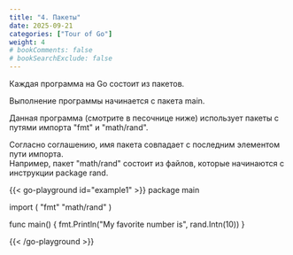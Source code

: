 ```yaml
---
title: "4. Пакеты"
date: 2025-09-21
categories: ["Tour of Go"]
weight: 4
# bookComments: false
# bookSearchExclude: false
---
```


Каждая программа на Go состоит из пакетов.

Выполнение программы начинается с пакета main.

Данная программа (смотрите в песочнице ниже) использует пакеты с путями импорта "fmt" и "math/rand".

Согласно соглашению, имя пакета совпадает с последним элементом пути импорта.  
Например, пакет "math/rand" состоит из файлов, которые начинаются с инструкции package rand.

{{< go-playground id="example1" >}}
package main

import (
    "fmt"
    "math/rand"
)

func main() {
    fmt.Println("My favorite number is", rand.Intn(10))
}

{{< /go-playground >}} 